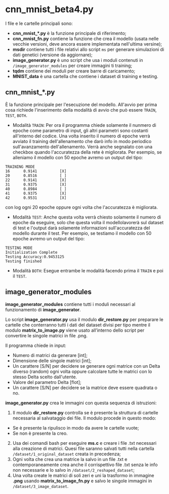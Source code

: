 # cnn_mnist_beta4.py
I file e le cartelle principali sono:
* **cnn_mnist_*.py** è la funzione principale di riferimento;
* **cnn_mnist_fn.py** contiene la funzione che crea il modello (usata nelle vecchie versioni, deve ancora essere implementata nell'ultima versine);
* **msdir** contiene tutti i file relativi allo script `ms` per generare simulazioni di dati genetici (versione da aggiornare);
* **image_generator.py** è uno script che usa i moduli contenuti in `/image_generator_modules` per creare immagini ti training;
* **tqdm** contiene dei moduli per creare barre di caricamento;
* **MNIST_data** è una cartella che contiene i dataset di training e testing.

## cnn_mnist_*.py

È la funzione principale per l'esecuzione del modello. All'avvio per prima cosa richiede l'inserimento della modalità di avvio che può essere `TRAIN`, `TEST`, `BOTH`.

* Modalità `TRAIN`: Per ora il programma chiede solamente il nunmero di epoche come parametro di input, gli altri parametri sono costanti all'interno del codice. Una volta inserito il numero di epoche verrà avviato il training dell'allenamento che darò info in modo periodico sull'avanzamento dell'allenamento. Verrà anche segnalato con una checkbox quando l'accuratezza della rete è migliorata. Per esempio, se alleniamo il modello con 50 epoche avremo un output del tipo:

```
TRAINING MODE
16      0.9141          [X]
20      0.8516          [ ]
22      0.9141          [X]
31      0.9375          [X]
40      0.8984          [ ]
41      0.9375          [X]
42      0.9531          [X]
```
con log ogni 20 epoche oppure ogni volta che l'accuratezza è migliorata.

* Modalità `TEST`: Anche questa volta verrà chiesto solamente il numero di epoche da eseguire, solo che questa volta il modellolavorerà sul dataset di test e l'output darà solamente informazioni sull'accuratezza del modello durante il test. Per esempio, se testiamo il modello con 50 epoche avremo un output del tipo:

```
TESTING MODE
Initialization Complete
Testing Accuracy:0.9453125
Testing finished
```
* Modalità `BOTH`: Esegue entrambe le modalità facendo prima il `TRAIN` e poi il `TEST`.


## image_generator_modules

**image_generator_modules** contiene tutti i moduli necessari al funzionamento di **image_generator**.

Lo script **image_generator.py** usa il modulo **dir_restore.py** per preparare le cartelle che conterranno tutti i dati del dataset divisi per tipo mentre il modulo **matrix_to_image.py** viene usato all’interno dello script per convertire le singole matrici in file .png.

Il programma chiede in input:
* Numero di matrici da generare [int];
* Dimensione delle singole matrici [int];
* Un carattere [S/N] per decidere se generare ogni matrice con un Delta diverso (random) ogni volta oppure calcolare tutte le matrici con lo stesso Delta scelto dall'utente.
* Valore del parametro Delta [flot];
* Un carattere [S/N] per decidere se la matrice deve essere quadrata o no.

**image_generator.py** crea le immagini con questa sequenza di istruzioni:
1. Il modulo **dir_restore.py** controlla se è presente la struttura di cartelle necessaria al salvataggio dei file. Il modulo procede in questo modo:
* Se è presente la ripulisco in modo da avere le cartelle vuote;
* Se non è presente la creo.
2. Usa dei comandi bash per eseguire **ms.c** e creare i file .txt necessari alla creazione di matrici. Quesi file saranno salvati tutti nella cartella `/dataset/1_original_dataset` creata in precedenza;
3. Ogni volta che crea una matrice la salvo in un file .txt e contemporaneamente crea anche il corrispettivo file .txt senza le info non necessarie e lo salvo in `/dataset/2_reshaped_dataset`;
4. Una volta create le matrici di soli zeri e uni la trasformo in immagine **.png** usando **matrix_to_image_fn.py** e salvo le singole immagini in `/dataset/3_image_dataset`.